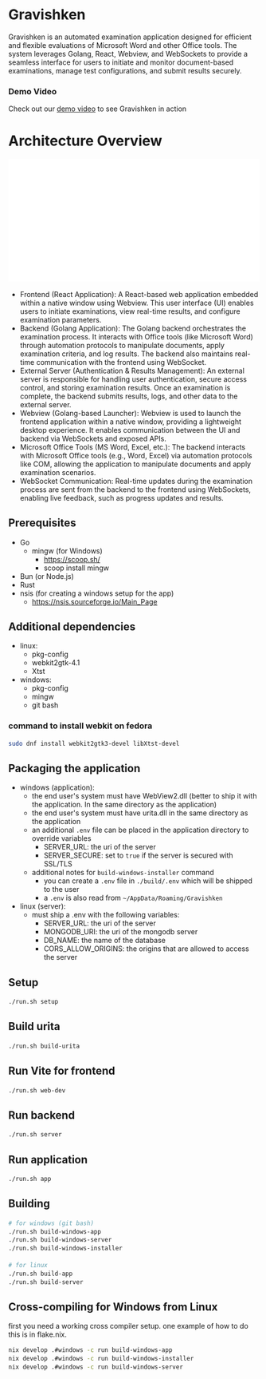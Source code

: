 # Gravishken
Gravishken is an automated examination application designed for efficient and flexible evaluations of Microsoft Word and other Office tools. The system leverages Golang, React, Webview, and WebSockets to provide a seamless interface for users to initiate and monitor document-based examinations, manage test configurations, and submit results securely.

### Demo Video
Check out our [demo video](https://youtu.be/ZZtsz5mvB0s) to see Gravishken in action

# Architecture Overview
![](./images/arch.svg)
- Frontend (React Application): A React-based web application embedded within a native window using Webview. This user interface (UI) enables users to initiate examinations, view real-time results, and configure examination parameters.
- Backend (Golang Application): The Golang backend orchestrates the examination process. It interacts with Office tools (like Microsoft Word) through automation protocols to manipulate documents, apply examination criteria, and log results. The backend also maintains real-time communication with the frontend using WebSocket.
- External Server (Authentication & Results Management): An external server is responsible for handling user authentication, secure access control, and storing examination results. Once an examination is complete, the backend submits results, logs, and other data to the external server.
- Webview (Golang-based Launcher): Webview is used to launch the frontend application within a native window, providing a lightweight desktop experience. It enables communication between the UI and backend via WebSockets and exposed APIs.
- Microsoft Office Tools (MS Word, Excel, etc.): The backend interacts with Microsoft Office tools (e.g., Word, Excel) via automation protocols like COM, allowing the application to manipulate documents and apply examination scenarios.
- WebSocket Communication: Real-time updates during the examination process are sent from the backend to the frontend using WebSockets, enabling live feedback, such as progress updates and results.

## Prerequisites
- Go
  - mingw (for Windows)
    - https://scoop.sh/
    - scoop install mingw
- Bun (or Node.js)
- Rust
- nsis (for creating a windows setup for the app)
  - https://nsis.sourceforge.io/Main_Page

## Additional dependencies
- linux:
  - pkg-config
  - webkit2gtk-4.1
  - Xtst
- windows:
  - pkg-config
  - mingw
  - git bash

### command to install webkit on fedora
```bash
sudo dnf install webkit2gtk3-devel libXtst-devel
```

## Packaging the application
- windows (application):
  - the end user's system must have WebView2.dll (better to ship it with the application. In the same directory as the application)
  - the end user's system must have urita.dll in the same directory as the application
  - an additional `.env` file can be placed in the application directory to override variables
    - SERVER_URL: the uri of the server
    - SERVER_SECURE: set to `true` if the server is secured with SSL/TLS
  - additional notes for `build-windows-installer` command
    - you can create a `.env` file in `./build/.env` which will be shipped to the user
    - a `.env` is also read from `~/AppData/Roaming/Gravishken`
- linux (server):
  - must ship a .env with the following variables:
    - SERVER_URL: the uri of the server
    - MONGODB_URI: the uri of the mongodb server
    - DB_NAME: the name of the database
    - CORS_ALLOW_ORIGINS: the origins that are allowed to access the server

## Setup
```bash
./run.sh setup
```

## Build urita
```bash
./run.sh build-urita
```

## Run Vite for frontend
```bash
./run.sh web-dev
```

## Run backend
```bash
./run.sh server
```

## Run application
```bash
./run.sh app
```

## Building
```bash
# for windows (git bash)
./run.sh build-windows-app
./run.sh build-windows-server
./run.sh build-windows-installer

# for linux
./run.sh build-app
./run.sh build-server
```

## Cross-compiling for Windows from Linux
first you need a working cross compiler setup. one example of how to do this is in flake.nix.

```bash
nix develop .#windows -c run build-windows-app
nix develop .#windows -c run build-windows-installer
nix develop .#windows -c run build-windows-server
```
